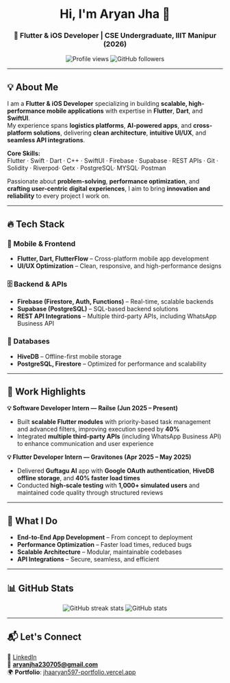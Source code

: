 <h1 align="center">Hi, I'm Aryan Jha 👋</h1>
<h3 align="center">🚀 Flutter & iOS Developer | CSE Undergraduate, IIIT Manipur (2026)</h3>

<p align="center">
  <img src="https://komarev.com/ghpvc/?username=aryanjha597&label=Profile%20Views&color=0e75b6&style=flat" alt="Profile views" />
  <img src="https://img.shields.io/github/followers/aryanjha597?label=Followers&style=social" alt="GitHub followers" />
</p>

---

## 💡 About Me
I am a **Flutter & iOS Developer** specializing in building **scalable, high-performance mobile applications** with expertise in **Flutter**, **Dart**, and **SwiftUI**.  
My experience spans **logistics platforms**, **AI-powered apps**, and **cross-platform solutions**, delivering **clean architecture**, **intuitive UI/UX**, and **seamless API integrations**.

**Core Skills:**  
Flutter · Swift · Dart · C++ · SwiftUI · Firebase · Supabase · REST APIs · Git · Solidity · Riverpod· Getx · PostgreSQL· MYSQL· Postman

Passionate about **problem-solving**, **performance optimization**, and **crafting user-centric digital experiences**, I aim to bring **innovation and reliability** to every project I work on.

---

## 🔥 Tech Stack

### 📱 Mobile & Frontend
- **Flutter, Dart, FlutterFlow** – Cross-platform mobile app development  
- **UI/UX Optimization** – Clean, responsive, and high-performance designs

### 🗄 Backend & APIs
- **Firebase (Firestore, Auth, Functions)** – Real-time, scalable backends  
- **Supabase (PostgreSQL)** – SQL-based backend solutions  
- **REST API Integrations** – Multiple third-party APIs, including WhatsApp Business API

### 💾 Databases
- **HiveDB** – Offline-first mobile storage  
- **PostgreSQL, Firestore** – Optimized for performance and scalability

---

## 💼 Work Highlights

**💡 Software Developer Intern — Railse (Jun 2025 – Present)**  
- Built **scalable Flutter modules** with priority-based task management and advanced filters, improving execution speed by **40%**  
- Integrated **multiple third-party APIs** (including WhatsApp Business API) to enhance communication and user experience  

**💡 Flutter Developer Intern — Gravitones (Apr 2025 – May 2025)**  
- Delivered **Guftagu AI** app with **Google OAuth authentication**, **HiveDB offline storage**, and **40% faster load times**  
- Conducted **high-scale testing** with **1,000+ simulated users** and maintained code quality through structured reviews  

---

## 🎯 What I Do
- **End-to-End App Development** – From concept to deployment  
- **Performance Optimization** – Faster load times, reduced bugs  
- **Scalable Architecture** – Modular, maintainable codebases  
- **API Integrations** – Secure, seamless, and efficient  

---

## 📊 GitHub Stats
<p align="center">
  <img src="https://github-readme-streak-stats.herokuapp.com/?user=aryanjha597&theme=radical&count_private=true&v=1" alt="GitHub streak stats" />
  <img src="https://github-readme-stats.vercel.app/api?username=aryanjha597&show_icons=true&theme=radical&count_private=true&cache_seconds=60&v=1" alt="GitHub stats" />
</p>

---

## 📬 Let's Connect
🔗 [LinkedIn](https://linkedin.com/in/jhaaryan597)  
📧 **aryanjha230705@gmail.com**  
🌍 **Portfolio**: [jhaaryan597-portfolio.vercel.app](https://jhaaryan597-portfolio.vercel.app/)
